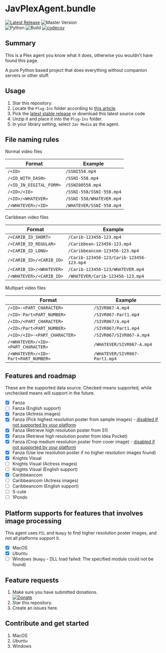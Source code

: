 # JavPlexAgent.bundle

[![Latest Release](https://img.shields.io/badge/latest%20release-v1.1.0-5D87BF.svg)](https://github.com/nickwph/JavPlexAgent.bundle/releases)
![Master Version](https://img.shields.io/badge/master%20version-v1.2.0-5D87BF.svg)  
![Python](https://img.shields.io/badge/python-2.7-3776AB.svg?logo=python&logoColor=white)
![Build](https://github.com/nickwph/JavPlexAgent.bundle/workflows/build/badge.svg)
[![codecov](https://codecov.io/gh/nickwph/JavPlexAgent.bundle/branch/master/graph/badge.svg)](https://codecov.io/gh/nickwph/JavPlexAgent.bundle)

## Summary

This is a Plex agent you know what it does, otherwise you wouldn't have found this page.

A pure Python based project that does everything without companion servers or other stuff. 

## Usage

1. Star this repository.
2. Locate the `Plug-Ins` folder according to [this article](https://support.plex.tv/articles/201106098-how-do-i-find-the-plug-ins-folder/).
3. Pick the [latest stable release](https://github.com/nickwph/JavPlexAgent.bundle/releases) or download this latest source code
4. Unzip it and place it into the `Plug-Ins` folder.
5. In your library setting, select `Jav Media` as the agent.

## File naming rules

Normal video files

| Format                  | Example                  |
|-------------------------|--------------------------|
| `/<ID>`                 | `/SSNI558.mp4`           |
| `/<ID_WITH_DASH>`       | `/SSNI-558.mp4`          |
| `/<ID_IN_DIGITAL_FORM>` | `/SSNI00558.mp4`         |
| `/<ID>/<ID>`            | `/SSNI-558/SSNI-558.mp4` |
| `/<ID>/<WHATEVER>`      | `/SSNI-558/WHATEVER.mp4` |
| `/<WHATEVER>/<ID>`      | `/WHATEVER/SSNI-558.mp4` |

Caribbean video files

| Format                   | Example                                  |
|--------------------------|------------------------------------------|
| `/<CARIB_ID_SHORT>`      | `/Carib-123456-123.mp4`                  |
| `/<CARIB_ID_REGULAR>`    | `/Caribbean-123456-123.mp4`              |
| `/<CARIB_ID_LONG>`       | `/Caribbeancom-123456-123.mp4`           |
| `/<CARIB_ID>/<CARIB_ID>` | `/Carib-123456-123/Carib-123456-123.mp4` |
| `/<CARIB_ID>/<WHATEVER>` | `/Carib-123456-123/WHATEVER.mp4`         |
| `/<WHATEVER>/<CARIB_ID>` | `/WHATEVER/Carib-123456-123.mp4`         |

Multipart video files

| Format                               | Example                       |
|--------------------------------------|-------------------------------|
| `/<ID>-<PART_CHARACTER>`             | `/SIVR067-A.mp4`              |
| `/<ID>-Part<PART_NUMBER>`            | `/SIVR067-Part1.mp4`          |
| `/<ID>/<PART_CHARACTER>`             | `/SIVR067/A.mp4`              |
| `/<ID>/Part<PART_NUMBER>`            | `/SIVR067/Part1.mp4`          |
| `/<ID>/<ID>-<PART_CHARACTER>`        | `/SIVR067/SIVR067-A.mp4`      |
| `/<WHATEVER>/<ID>-<PART_CHARACTER>`  | `/WHATEVER/SIVR067-A.mp4`     |
| `/<WHATEVER>/<ID>-Part<PART_NUMBER>` | `/WHATEVER/SIVR067-Part1.mp4` |

## Features and roadmap

These are the supported data source. Checked means supported, while unchecked means will support in the future.  

- [x] Fanza
- [ ] Fanza (English support)
- [x] Fanza (Actress images)
- [x] Fanza (Pick highest resolution poster from sample images) - [disabled if not supported by your platform](#platform-supports-for-features-that-involves-image-processing)
- [x] Fanza (Retrieve high resolution poster from S1)
- [x] Fanza (Retrieve high resolution poster from Idea Pocket)
- [x] Fanza (Crop medium resolution poster from cover image) - [disabled if not supported by your platform](#platform-supports-for-features-that-involves-image-processing)
- [x] Fanza (Use low resolution poster if no higher resolution images found)
- [x] Knights Visual
- [ ] Knights Visual (Actress images)
- [ ] Knights Visual (English support)
- [x] Caribbeancom
- [ ] Caribbeancom (Actress images)
- [ ] Caribbeancom (English support)
- [ ] S-cute
- [ ] 1Pondo

## Platform supports for features that involves image processing

This agent uses `PIL` and `Numpy` to find higher resolution poster images, and not all platforms support it.

- [x] MacOS
- [x] Ubuntu
- [ ] Windows (`Numpy` - DLL load failed: The specified module could not be found)

## Feature requests

1. Make sure you have submitted donations.  
[![Donate](https://www.paypalobjects.com/en_US/i/btn/btn_donateCC_LG.gif)](https://www.paypal.com/cgi-bin/webscr?cmd=_s-xclick&hosted_button_id=UKKJEAK6TGKGE&source=url)
2. Star this repository.
3. Create an issues here.

## Contribute and get started
1. MacOS
2. Ubuntu
3. Windows
